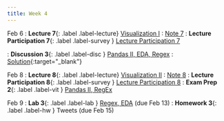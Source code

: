 ```yaml
---
title: Week 4
---
```


Feb 6
: **Lecture 7**{: .label .label-lecture} [Visualization I](lecture/lec07)
    : [Note 7](https://ds100.org/course-notes/visualization_1/visualization_1.html)
: **Lecture Participation 7**{: .label .label-survey } [Lecture Participation 7](https://app.sli.do/event/kyBZi8W6Xb72izwTmTaw59/embed/polls/a331b697-7021-4acc-b94f-32081e2e0f7c)

: **Discussion 3**{: .label .label-disc } [Pandas II, EDA, Regex](https://drive.google.com/file/d/1QkJSCLEi8dLjepXTn9k9sdQhNPodf0on/view)
    : [Solution](https://drive.google.com/file/d/1UhRo1135S0KzAv2iRqMVvUOSfm07Nx2u/view?usp=sharing){:target="_blank"}


Feb 8
: **Lecture 8**{: .label .label-lecture} [Visualization II](lecture/lec08)
    : [Note 8](https://ds100.org/course-notes/visualization_2/visualization_2.html)
: **Lecture Participation 8**{: .label .label-survey } [Lecture Participation 8](https://app.sli.do/event/xoDDAduNrUpYuFVXAuygxt/embed/polls/c5cd2c58-da34-45fc-b3b1-a53f386b5a22)
: **Exam Prep 2**{: .label .label-vit } [Pandas II, RegEx](https://drive.google.com/file/d/1mojtbASPO8BrQG3He9EwkXl7zSCb6FvA/view?usp=drive_link)



Feb 9
: **Lab 3**{: .label .label-lab } [Regex, EDA](https://data100.datahub.berkeley.edu/hub/user-redirect/git-pull?repo=https%3A%2F%2Fgithub.com%2FDS-100%2Fsp24-student&urlpath=lab%2Ftree%2Fsp24-student%2Flab%2Flab03%2Flab03.ipynb&branch=main) (due Feb 13)
: **Homework 3**{: .label .label-hw } Tweets (due Feb 15)